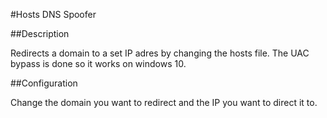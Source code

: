 #Hosts DNS Spoofer

##Description

Redirects a domain to a set IP adres by changing the hosts file. The UAC bypass is done so it works on windows 10. 

##Configuration

Change the domain you want to redirect and the IP you want to direct it to. 
